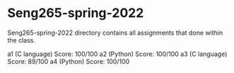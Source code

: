 # Seng265-spring-2022

Seng265-spring-2022 directory contains all assignments that done within the class.

a1 (C language) Score: 100/100
a2 (Python)     Score: 100/100
a3 (C language) Score:  89/100 
a4 (Python)     Score: 100/100
